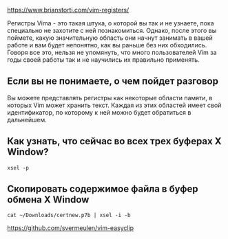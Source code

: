 https://www.brianstorti.com/vim-registers/

Регистры Vimа - это такая штука, о которой вы так и не узнаете, пока специально
не захотите с ней познакомиться. Однако, после этого вы поймете, какую
значительную область они начнут занимать в вашей работе и вам будет непонятно,
как вы раньше без них обходились. Говоря все это, нельзя не упомянуть, что много
пользователей Vim за годы своей работы так и не научились их правильно
применять.

## Если вы не понимаете, о чем пойдет разговор

Вы можете представлять регистры как некоторые области памяти, в которых Vim
может хранить текст. Каждая из этих областей имеет свой идентификатор, по
которому к ней можно будет обратиться в дальнейшем. 

## Как узнать, что сейчас во всех трех буферах X Window?

`xsel -p`

## Скопировать содержимое файла в буфер обмена X Window

`cat ~/Downloads/certnew.p7b | xsel -i -b`

https://github.com/svermeulen/vim-easyclip
